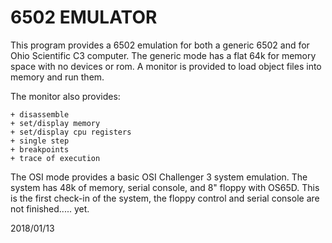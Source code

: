 6502 EMULATOR
=============

This program provides a 6502 emulation for both a generic 6502 and for
Ohio Scientific C3 computer.  The generic mode has a flat 64k for memory
space with no devices or rom.  A monitor is provided to load object files
into memory and run them.

The monitor also provides:

    + disassemble
    + set/display memory
    + set/display cpu registers
    + single step
    + breakpoints
    + trace of execution

The OSI mode provides a basic OSI Challenger 3 system emulation.
The system has 48k of memory, serial console, and  8" floppy with OS65D.
This is the first check-in of the system, the floppy control and serial
console are not finished..... yet.

2018/01/13 
